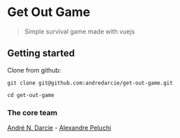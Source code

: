 # Get Out Game

> Simple survival game made with vuejs

## Getting started

  Clone from github:

    git clone git@github.com:andredarcie/get-out-game.git

    cd get-out-game
    
### The core team ###
[André N. Darcie](https://github.com/andredarcie) - [Alexandre Peluchi](https://github.com/alexandrepeluchi)
